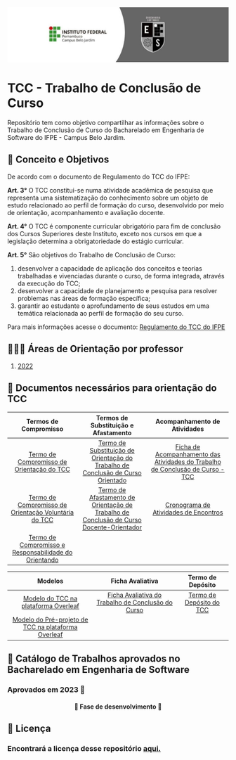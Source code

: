 <img src='./image/card-engenharia.jpg' alt='imagem de um card com o nome do Insituto e com o brasão do curso de Engenharia de Software'/>

# TCC - Trabalho de Conclusão de Curso
Repositório tem como objetivo compartilhar as informações sobre o Trabalho de Conclusão de Curso do Bacharelado em Engenharia de Software do IFPE - Campus Belo Jardim.

## 🎯 Conceito e Objetivos

De acordo com o documento de Regulamento do TCC do IFPE:

**Art. 3°** O TCC constitui-se numa atividade acadêmica de pesquisa que representa uma sistematização do conhecimento sobre um objeto de estudo relacionado ao perfil de formação do curso, desenvolvido por meio de orientação, acompanhamento e avaliação docente.

**Art. 4°** O TCC é componente curricular obrigatório para fim de conclusão dos Cursos Superiores deste Instituto, exceto nos cursos em que a legislação determina a obrigatoriedade do estágio curricular.

**Art. 5°** São objetivos do Trabalho de Conclusão de Curso:
<ol>
  <li>desenvolver a capacidade de aplicação dos conceitos e teorias trabalhadas e vivenciadas durante o curso, de forma integrada, através da execução do TCC;</li>
  <li>desenvolver a capacidade de planejamento e pesquisa para resolver problemas nas áreas de formação específica;</li>
  <li>garantir ao estudante o aprofundamento de seus estudos em uma temática relacionada ao perfil de formação do seu curso.</li>
</ol>

Para mais informações acesse o documento: [Regulamento do TCC do IFPE](https://www.ifpe.edu.br/o-ifpe/conselho-superior/resolucoes/resolucoes-2023/resolucao-195-2023-aprova-o-novo-regulamento-das-atividades-dos-trabalhos-de-conclusao-dos-cursos-de-graduacao-do-ifpe-e-revoga-a-resolucao-no-81-2011.pdf/@@download/file/Resoluc%CC%A7a%CC%83o%20195%202023%20Aprova%20o%20novo%20Regulamento%20das%20Atividades%20dos%20Trabalhos%20de%20Conclusa%CC%83o%20dos%20Cursos%20de%20Graduac%CC%A7a%CC%83o%20do%20IFPE%20e%20revoga%20a%20Resoluc%CC%A7a%CC%83o%20n%C2%BA%2081%202011.pdf)

## 🧑🏽‍🏫 Áreas de Orientação por professor

1. [2022](./Areas%de%Orientacao/2022.pdf)

## 📑 Documentos necessários para orientação do TCC

| Termos de Compromisso | Termos de Substituição e Afastamento | Acompanhamento de Atividades |
|:---------------------:|:------------------------------------:|:----------------------------:|
|[Termo de Compromisso de Orientação do TCC](./Documentos%20Necessarios/TERMO%20DE%20COMPROMISSO%20DE%20ORIENTA%C3%87%C3%83O%20DO%20TCC.docx)|[Termo de Substituição de Orientação do Trabalho de Conclusão de Curso Orientado](./Documentos%20Necessarios/TERMO%20DE%20SUBSTITUI%C3%87%C3%83O%20DE%20ORIENTA%C3%87%C3%83O%20DO%20TRABALHO%20DE%20CONCLUS%C3%83O%20DE%20CURSO%20ORIENTANDO.docx)|[Ficha de Acompanhamento das Atividades do Trabalho de Conclusão de Curso - TCC](./Documentos%20Necessarios/FICHA%20DE%20ACOMPANHAMENTO%20DAS%20ATIVIDADES%20DO%20TRABALHO%20DE%20CONCLUS%C3%83O%20DE%20CURSO%20-%20TCC.docx)|
|[Termo de Compromisso de Orientação Voluntária do TCC](./Documentos%20Necessarios/TERMO%20DE%20COMPROMISSO%20DE%20ORIENTA%C3%87%C3%83O%20%20VOLUNT%C3%81RIA%20DO%20TCC.docx)|[Termo de Afastamento de Orientação de Trabalho de Conclusão de Curso Docente-Orientador](./Documentos%20Necessarios/TERMO%20DE%20AFASTAMENTO%20DE%20ORIENTA%C3%87%C3%83O%20DE%20TRABALHO%20DE%20CONCLUS%C3%83O%20DE%20CURSO%20DOCENTE-ORIENTADOR.docx)|[Cronograma de Atividades de Encontros](./Documentos%20Necessarios/CRONOGRAMA%20DE%20ATIVIDADES%20DE%20ENCONTROS.docx)|
|[Termo de Compromisso e Responsabilidade do Orientando](./Documentos%20Necessarios/TERMO%20DE%20COMPROMISSO%20E%20RESPONSABILIDADE%20DO%20ORIENTANDO.docx)| &nbsp; | &nbsp; |

|Modelos| Ficha Avaliativa | Termo de Depósito |
|:-------------:|:----------------:|:-----------------:|
|[Modelo do TCC na plataforma Overleaf](https://www.overleaf.com/read/rrgyvvdqxbsn)|[Ficha Avaliativa do Trabalho de Conclusão do Curso](./Documentos%20Necessarios/FICHA%20AVALIATIVA%20DO%20TRABALHO%20DE%20CONCLUS%C3%83O%20DO%20CURSO.docx)|[Termo de Depósito do TCC](./Documentos%20Necessarios/TERMO%20DE%20DEP%C3%93SITO%20DO%20TCC.docx)|
|[Modelo do Pré-projeto de TCC na plataforma Overleaf](https://www.overleaf.com/read/nwhjgzjvpprg)|

## 📖 Catálogo de Trabalhos aprovados no Bacharelado em Engenharia de Software
### Aprovados em 2023 🎊
<h4 align="center"> 
	🚧  Fase de desenvolvimento  🚧
</h4>

## 📃 Licença
### Encontrará a licença desse repositório [aqui.](./LICENSE)
